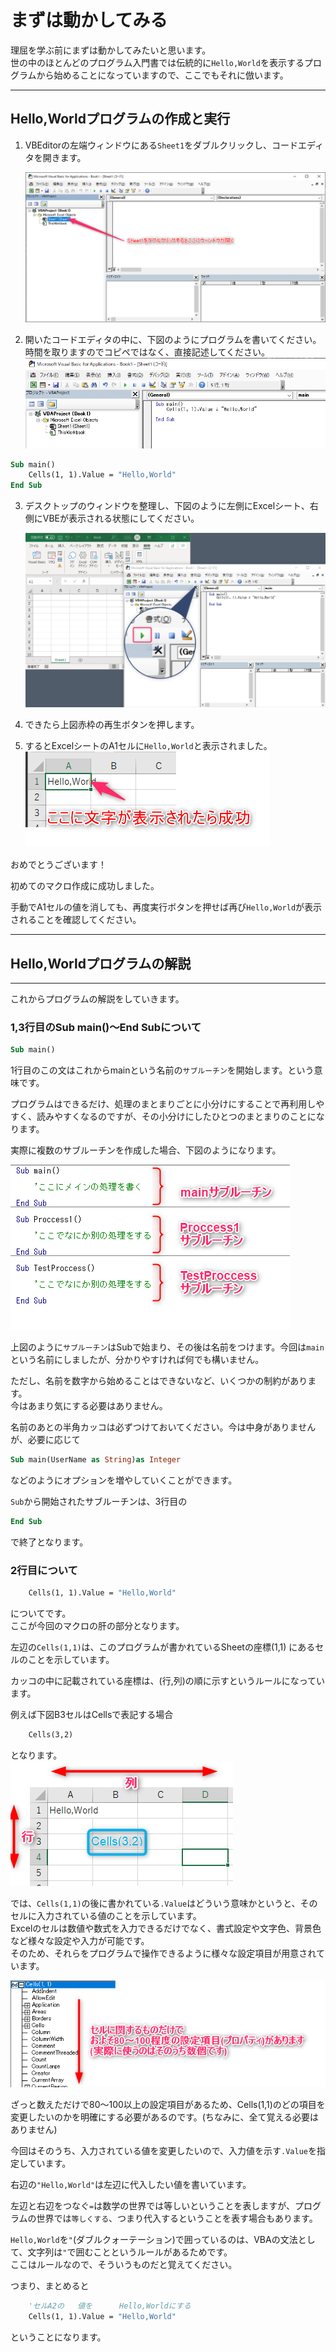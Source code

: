 # まずは動かしてみる

理屈を学ぶ前にまずは動かしてみたいと思います。  
世の中のほとんどのプログラム入門書では伝統的に`Hello,World`を表示するプログラムから始めることになっていますので、ここでもそれに倣います。  

---
## Hello,Worldプログラムの作成と実行

1. VBEditorの左端ウィンドウにある`Sheet1`をダブルクリックし、コードエディタを開きます。  

    ![](images/02-HelloWorld/02-HelloWorld20211712-132550.png)

2. 開いたコードエディタの中に、下図のようにプログラムを書いてください。  
    時間を取りますのでコピペではなく、直接記述してください。
    ![](images/02-HelloWorld/02-HelloWorld20211712-133125.png)



```vb
Sub main()
    Cells(1, 1).Value = "Hello,World"
End Sub
```

3. デスクトップのウィンドウを整理し、下図のように左側にExcelシート、右側にVBEが表示される状態にしてください。  

    ![](images/02-HelloWorld/02-HelloWorld20211712-134336.png)

4. できたら上図赤枠の再生ボタンを押します。
5. するとExcelシートのA1セルに`Hello,World`と表示されました。
    ![](images/02-HelloWorld/02-HelloWorld20211712-134704.png)

おめでとうございます！  

初めてのマクロ作成に成功しました。  

手動でA1セルの値を消しても、再度実行ボタンを押せば再び`Hello,World`が表示されることを確認してください。  

<div style="page-break-before:always"></div>

---

## Hello,Worldプログラムの解説

---

これからプログラムの解説をしていきます。

### 1,3行目のSub main()～End Subについて

```vb
Sub main()
```
1行目のこの文はこれからmainという名前の`サブルーチン`を開始します。という意味です。

プログラムはできるだけ、処理のまとまりごとに小分けにすることで再利用しやすく、読みやすくなるのですが、その小分けにしたひとつのまとまりのことになります。  

実際に複数のサブルーチンを作成した場合、下図のようになります。  

![](images/02-HelloWorld/02-HelloWorld20211712-175513.png)

上図のように`サブルーチン`はSubで始まり、その後は名前をつけます。今回は`main`という名前にしましたが、分かりやすければ何でも構いません。  

ただし、名前を数字から始めることはできないなど、いくつかの制約があります。  
今はあまり気にする必要はありません。  

名前のあとの半角カッコは必ずつけておいてください。今は中身がありませんが、必要に応じて  
```vb
Sub main(UserName as String)as Integer
```
などのようにオプションを増やしていくことができます。  

```Sub```から開始されたサブルーチンは、3行目の

```vb
End Sub
```
で終了となります。  

### 2行目について

```vb
    Cells(1, 1).Value = "Hello,World"
```
についてです。  
ここが今回のマクロの肝の部分となります。

左辺の```Cells(1,1)```は、このプログラムが書かれているSheetの座標(1,1)
にあるセルのことを示しています。  

カッコの中に記載されている座標は、(行,列)の順に示すというルールになっています。  

例えば下図B3セルはCellsで表記する場合
```vb
    Cells(3,2)
```
となります。  
![](images/02-HelloWorld/02-HelloWorld20211712-174741.png)


では、`Cells(1,1)`の後に書かれている`.Value`はどういう意味かというと、そのセルに入力されている値のことを示しています。  
Excelのセルは数値や数式を入力できるだけでなく、書式設定や文字色、背景色など様々な設定や入力が可能です。  
そのため、それらをプログラムで操作できるように様々な設定項目が用意されています。  

![](images/02-HelloWorld/02-HelloWorld20211712-180430.png)

ざっと数えただけで80～100以上の設定項目があるため、Cells(1,1)のどの項目を変更したいのかを明確にする必要があるのです。(ちなみに、全て覚える必要はありません)  

今回はそのうち、入力されている値を変更したいので、入力値を示す`.Value`を指定しています。

右辺の`"Hello,World"`は左辺に代入したい値を書いています。  

左辺と右辺をつなぐ`=`は数学の世界では等しいということを表しますが、プログラムの世界では`等しくする`、つまり代入するということを表す場合もあります。

`Hello,World`を`"`(ダブルクォーテーション)で囲っているのは、VBAの文法として、文字列は`"`で囲むことというルールがあるためです。  
ここはルールなので、そういうものだと覚えてください。  

つまり、まとめると
```vb
    'セルA2の   値を      Hello,Worldにする
    Cells(1, 1).Value = "Hello,World"
```

ということになります。

